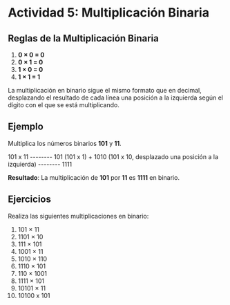 # Actividad 5: Multiplicación Binaria

## Reglas de la Multiplicación Binaria

1. **0 × 0 = 0**
2. **0 × 1 = 0**
3. **1 × 0 = 0**
4. **1 × 1 = 1**

La multiplicación en binario sigue el mismo formato que en decimal, desplazando el resultado de cada línea una posición a la izquierda según el dígito con el que se está multiplicando.

## Ejemplo

Multiplica los números binarios **101** y **11**.

101
  	x    11
	--------
 	    101 (101 x 1)
  	+  1010 (101 x 10, desplazado una posición a la izquierda)
	--------
 	   1111

**Resultado**: La multiplicación de **101** por **11** es **1111** en binario.

## Ejercicios

Realiza las siguientes multiplicaciones en binario:

1. 101 × 11
2. 1101 × 10
3. 111 × 101
4. 1001 × 11
5. 1010 × 110
6. 1110 × 101
7. 110 × 1001
8. 1111 × 101
9. 10101 × 11
10. 10100 x 101
